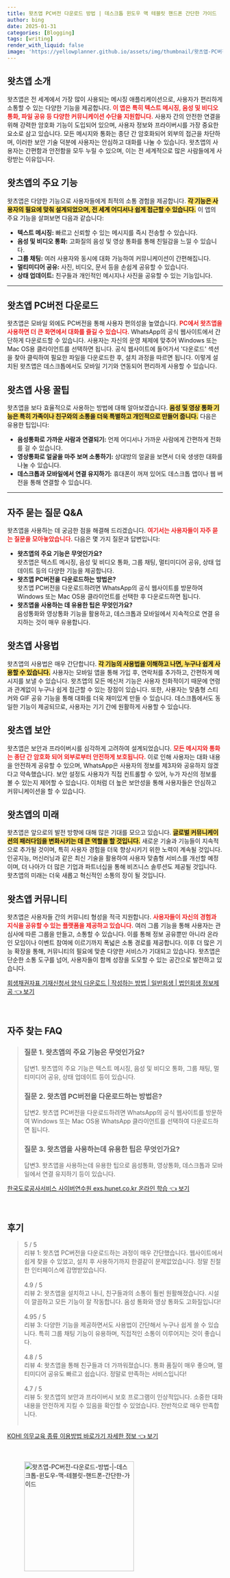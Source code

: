 ```yaml
---
title: 왓츠앱 PC버전 다운로드 방법 | 데스크톱 윈도우 맥 테블릿 핸드폰 간단한 가이드
author: bing
date: 2025-01-31
categories: [Blogging]
tags: [writing]
render_with_liquid: false
image: 'https://yellowplanner.github.io/assets/img/thumbnail/왓츠앱-PC버전-다운로드-방법-|-데스크톱-윈도우-맥-테블릿-핸드폰-간단한-가이드.webp'
---
```



<h2 id='왓츠앱_소개'>왓츠앱 소개</h2>

<p>왓츠앱은 전 세계에서 가장 많이 사용되는 메시징 애플리케이션으로, 사용자가 편리하게 소통할 수 있는 다양한 기능을 제공합니다. <b><span style="color: #ee2323;">이 앱은 특히 텍스트 메시징, 음성 및 비디오 통화, 파일 공유 등 다양한 커뮤니케이션 수단을 지원합니다.</span></b> 사용자 간의 안전한 연결을 위해 강력한 암호화 기능이 도입되어 있으며, 사용자 정보와 프라이버시를 가장 중요한 요소로 삼고 있습니다. 모든 메시지와 통화는 종단 간 암호화되어 외부의 접근을 차단하며, 이러한 보안 기술 덕분에 사용자는 안심하고 대화를 나눌 수 있습니다. 왓츠앱의 사용자는 간편함과 안전함을 모두 누릴 수 있으며, 이는 전 세계적으로 많은 사람들에게 사랑받는 이유입니다.</p>

<h2 id='왓츠앱_기능'>왓츠앱의 주요 기능</h2>

<p>왓츠앱은 다양한 기능으로 사용자들에게 최적의 소통 경험을 제공합니다. <b><span style="background-color: #ffe066;">각 기능은 사용자의 필요에 맞춰 설계되었으며, 전 세계 어디서나 쉽게 접근할 수 있습니다.</span></b> 이 앱의 주요 기능을 살펴보면 다음과 같습니다:</p>

<ul>
    <li><b>텍스트 메시징:</b> 빠르고 신뢰할 수 있는 메시지를 즉시 전송할 수 있습니다.</li>
    <li><b>음성 및 비디오 통화:</b> 고화질의 음성 및 영상 통화를 통해 친밀감을 느낄 수 있습니다.</li>
    <li><b>그룹 채팅:</b> 여러 사용자와 동시에 대화 가능하여 커뮤니케이션이 간편해집니다.</li>
    <li><b>멀티미디어 공유:</b> 사진, 비디오, 문서 등을 손쉽게 공유할 수 있습니다.</li>
    <li><b>상태 업데이트:</b> 친구들과 개인적인 메시지나 사진을 공유할 수 있는 기능입니다.</li>
</ul>

<hr />

<h2 id='왓츠앱_PC_다운로드'>왓츠앱 PC버전 다운로드</h2>

<p>왓츠앱은 모바일 외에도 PC버전을 통해 사용자 편의성을 높였습니다. <b><span style="color: #ee2323;">PC에서 왓츠앱을 사용하면 더 큰 화면에서 대화를 즐길 수 있습니다.</span></b> WhatsApp의 공식 웹사이트에서 간단하게 다운로드할 수 있습니다. 사용자는 자신의 운영 체제에 맞추어 Windows 또는 Mac OS용 클라이언트를 선택하면 됩니다. 공식 웹사이트에 들어가서 '다운로드' 섹션을 찾아 클릭하여 필요한 파일을 다운로드한 후, 설치 과정을 따르면 됩니다. 이렇게 설치된 왓츠앱은 데스크톱에서도 모바일 기기와 연동되어 편리하게 사용할 수 있습니다.</p>

<h2 id='왓츠앱_사용_팁'>왓츠앱 사용 꿀팁</h2>

<p>왓츠앱을 보다 효율적으로 사용하는 방법에 대해 알아보겠습니다. <b><span style="background-color: #ffe066;">음성 및 영상 통화 기능은 특히 가족이나 친구와의 소통을 더욱 특별하고 개인적으로 만들어 줍니다.</span></b> 다음은 유용한 팁입니다:</p>

<ul>
    <li><b>음성통화로 가까운 사람과 연결되기:</b> 언제 어디서나 가까운 사람에게 간편하게 전화를 걸 수 있습니다.</li>
    <li><b>영상통화로 얼굴을 마주 보며 소통하기:</b> 상대방의 얼굴을 보면서 더욱 생생한 대화를 나눌 수 있습니다.</li>
    <li><b>데스크톱과 모바일에서 연결 유지하기:</b> 휴대폰이 꺼져 있어도 데스크톱 앱이나 웹 버전을 통해 연결할 수 있습니다.</li>
</ul>

<hr />

<h2 id='자주_묻는_질문'>자주 묻는 질문 Q&A</h2>

<p>왓츠앱을 사용하는 데 궁금한 점을 해결해 드리겠습니다. <b><span style="color: #ee2323;">여기서는 사용자들이 자주 묻는 질문을 모아놓았습니다.</span></b> 다음은 몇 가지 질문과 답변입니다:</p>

<ul>
    <li><b>왓츠앱의 주요 기능은 무엇인가요?</b><br>왓츠앱은 텍스트 메시징, 음성 및 비디오 통화, 그룹 채팅, 멀티미디어 공유, 상태 업데이트 등의 다양한 기능을 제공합니다.</li>
    <li><b>왓츠앱 PC버전을 다운로드하는 방법은?</b><br>왓츠앱 PC버전을 다운로드하려면 WhatsApp의 공식 웹사이트를 방문하여 Windows 또는 Mac OS용 클라이언트를 선택한 후 다운로드하면 됩니다.</li>
    <li><b>왓츠앱을 사용하는 데 유용한 팁은 무엇인가요?</b><br>음성통화와 영상통화 기능을 활용하고, 데스크톱과 모바일에서 지속적으로 연결 유지하는 것이 매우 유용합니다.</li>
</ul>

<h2 id='왓츠앱_사용법'>왓츠앱 사용법</h2>

<p>왓츠앱의 사용법은 매우 간단합니다. <b><span style="background-color: #ffe066;">각 기능의 사용법을 이해하고 나면, 누구나 쉽게 사용할 수 있습니다.</span></b> 사용자는 모바일 앱을 통해 가입 후, 연락처를 추가하고, 간편하게 메시지를 보낼 수 있습니다. 왓츠앱의 모든 메신저 기능은 사용자 친화적이기 때문에 연령과 관계없이 누구나 쉽게 접근할 수 있는 장점이 있습니다. 또한, 사용자는 맞춤형 스티커와 GIF 공유 기능을 통해 대화를 더욱 재미있게 만들 수 있습니다. 데스크톱에서도 동일한 기능이 제공되므로, 사용자는 기기 간에 원활하게 사용할 수 있습니다.</p>

<h2 id='왓츠앱_보안'>왓츠앱 보안</h2>

<p>왓츠앱은 보안과 프라이버시를 심각하게 고려하여 설계되었습니다. <b><span style="color: #ee2323;">모든 메시지와 통화는 종단 간 암호화 되어 외부로부터 안전하게 보호됩니다.</span></b> 이로 인해 사용자는 대화 내용을 안전하게 공유할 수 있으며, WhatsApp은 사용자의 정보를 제3자와 공유하지 않겠다고 약속했습니다. 보안 설정도 사용자가 직접 컨트롤할 수 있어, 누가 자신의 정보를 볼 수 있는지 제어할 수 있습니다. 이처럼 더 높은 보안성을 통해 사용자들은 안심하고 커뮤니케이션을 할 수 있습니다.</p>

<h2 id='왓츠앱_미래'>왓츠앱의 미래</h2>

<p>왓츠앱은 앞으로의 발전 방향에 대해 많은 기대를 모으고 있습니다. <b><span style="background-color: #ffe066;">글로벌 커뮤니케이션의 패러다임을 변화시키는 데 큰 역할을 할 것입니다.</span></b> 새로운 기술과 기능들이 지속적으로 추가될 것이며, 특히 사용자 경험을 더욱 향상시키기 위한 노력이 계속될 것입니다. 인공지능, 머신러닝과 같은 최신 기술을 활용하여 사용자 맞춤형 서비스를 개선할 예정이며, 더 나아가 더 많은 기업과 파트너십을 통해 비즈니스 솔루션도 제공될 것입니다. 왓츠앱의 미래는 더욱 새롭고 혁신적인 소통의 장이 될 것입니다.</p>

<h2 id='왓츠앱_커뮤니티'>왓츠앱 커뮤니티</h2>

<p>왓츠앱은 사용자들 간의 커뮤니티 형성을 적극 지원합니다. <b><span style="color: #ee2323;">사용자들이 자신의 경험과 지식을 공유할 수 있는 플랫폼을 제공하고 있습니다.</span></b> 여러 그룹 기능을 통해 사용자는 관심사에 따른 그룹을 만들고, 소통할 수 있습니다. 이를 통해 정보 공유뿐만 아니라 온라인 모임이나 이벤트 참여에 이르기까지 폭넓은 소통 경로를 제공합니다. 이후 더 많은 기능 확장을 통해, 커뮤니티의 필요에 맞춘 다양한 서비스가 기대되고 있습니다. 왓츠앱은 단순한 소통 도구를 넘어, 사용자들이 함께 성장을 도모할 수 있는 공간으로 발전하고 있습니다.</p>


<p><a class="click-button" title="회생채권자표 기재신청서 양식 다운로드 | 작성하는 방법 | 일반회생 | 법인회생 정보제공" href="https://yellowplanner.github.io/posts/%ED%9A%8C%EC%83%9D%EC%B1%84%EA%B6%8C%EC%9E%90%ED%91%9C-%EA%B8%B0%EC%9E%AC%EC%8B%A0%EC%B2%AD%EC%84%9C-%EC%96%91%EC%8B%9D-%EB%8B%A4%EC%9A%B4%EB%A1%9C%EB%93%9C-%EC%9E%91%EC%84%B1%ED%95%98%EB%8A%94-%EB%B0%A9%EB%B2%95-%EC%9D%BC%EB%B0%98%ED%9A%8C%EC%83%9D-%EB%B2%95%EC%9D%B8%ED%9A%8C%EC%83%9D-%EC%A0%95%EB%B3%B4%EC%A0%9C%EA%B3%B5/" rel="dofollow">회생채권자표 기재신청서 양식 다운로드 | 작성하는 방법 | 일반회생 | 법인회생 정보제공 👈 보기</a></p><br>
<h2 id='자주_찾는_FAQ'>자주 찾는 FAQ</h2>
<div itemscope="" itemtype="https://schema.org/FAQPage"> 
<blockquote> 
<div itemscope="" itemprop="mainEntity" itemtype="https://schema.org/Question"> 
<h3 itemprop="name">질문 1. 왓츠앱의 주요 기능은 무엇인가요?</h3> 
<div itemscope="" itemprop="acceptedAnswer" itemtype="https://schema.org/Answer"> 
<span itemprop="text"> 
<p>답변1. 왓츠앱의 주요 기능은 텍스트 메시징, 음성 및 비디오 통화, 그룹 채팅, 멀티미디어 공유, 상태 업데이트 등이 있습니다.</p> 
</span> 
</div> 
</div> 

<div itemscope="" itemprop="mainEntity" itemtype="https://schema.org/Question"> 
<h3 itemprop="name">질문 2. 왓츠앱 PC버전을 다운로드하는 방법은?</h3> 
<div itemscope="" itemprop="acceptedAnswer" itemtype="https://schema.org/Answer"> 
<span itemprop="text"> 
<p>답변2. 왓츠앱 PC버전을 다운로드하려면 WhatsApp의 공식 웹사이트를 방문하여 Windows 또는 Mac OS용 WhatsApp 클라이언트를 선택하여 다운로드하면 됩니다.</p> 
</span> 
</div> 
</div> 

<div itemscope="" itemprop="mainEntity" itemtype="https://schema.org/Question"> 
<h3 itemprop="name">질문 3. 왓츠앱을 사용하는데 유용한 팁은 무엇인가요?</h3> 
<div itemscope="" itemprop="acceptedAnswer" itemtype="https://schema.org/Answer"> 
<span itemprop="text"> 
<p>답변3. 왓츠앱을 사용하는데 유용한 팁으로 음성통화, 영상통화, 데스크톱과 모바일에서 연결 유지하기 등이 있습니다.</p> 
</span> 
</div> 
</div> 
</blockquote> 
</div>
<p><a class="click-button" title="한국도로공사서비스 사이버연수원 exs.hunet.co.kr 온라인 학습" href="https://yellowplanner.github.io/posts/%ED%95%9C%EA%B5%AD%EB%8F%84%EB%A1%9C%EA%B3%B5%EC%82%AC%EC%84%9C%EB%B9%84%EC%8A%A4-%EC%82%AC%EC%9D%B4%EB%B2%84%EC%97%B0%EC%88%98%EC%9B%90-exs.hunet.co.kr-%EC%98%A8%EB%9D%BC%EC%9D%B8-%ED%95%99%EC%8A%B5/" rel="dofollow">한국도로공사서비스 사이버연수원 exs.hunet.co.kr 온라인 학습 👈 보기</a></p><br>
<h2 id='후기'>후기</h2>
<div itemscope itemtype="https://schema.org/Product">
  <blockquote>
  <div itemprop="review" itemscope itemtype="https://schema.org/Review">
      <div itemprop="reviewRating" itemscope itemtype="https://schema.org/Rating"> <span itemprop="ratingValue">5</span> / <span itemprop="bestRating">5</span> </div>
      <span itemprop="reviewBody">리뷰 1: 왓츠앱 PC버전을 다운로드하는 과정이 매우 간단했습니다. 웹사이트에서 쉽게 찾을 수 있었고, 설치 후 사용하기까지 한결같이 문제없었습니다. 정말 친절한 인터페이스에 감명받았습니다.</span>
  </div>
  <br>
  <div itemprop="review" itemscope itemtype="https://schema.org/Review">
      <div itemprop="reviewRating" itemscope itemtype="https://schema.org/Rating"> <span itemprop="ratingValue">4.9</span> / <span itemprop="bestRating">5</span> </div>
      <span itemprop="reviewBody">리뷰 2: 왓츠앱을 설치하고 나니, 친구들과의 소통이 훨씬 원활해졌습니다. 시설이 깔끔하고 모든 기능이 잘 작동합니다. 음성 통화와 영상 통화도 고화질입니다!</span>
  </div>
  <br>
  <div itemprop="review" itemscope itemtype="https://schema.org/Review">
      <div itemprop="reviewRating" itemscope itemtype="https://schema.org/Rating"> <span itemprop="ratingValue">4.95</span> / <span itemprop="bestRating">5</span> </div>
      <span itemprop="reviewBody">리뷰 3: 다양한 기능을 제공하면서도 사용법이 간단해서 누구나 쉽게 쓸 수 있습니다. 특히 그룹 채팅 기능이 유용하며, 직접적인 소통이 이루어지는 것이 좋습니다.</span>
  </div>
  <br>
  <div itemprop="review" itemscope itemtype="https://schema.org/Review">
      <div itemprop="reviewRating" itemscope itemtype="https://schema.org/Rating"> <span itemprop="ratingValue">4.8</span> / <span itemprop="bestRating">5</span> </div>
      <span itemprop="reviewBody">리뷰 4: 왓츠앱을 통해 친구들과 더 가까워졌습니다. 통화 품질이 매우 좋으며, 멀티미디어 공유도 빠르고 쉽습니다. 정말로 만족하는 서비스입니다!</span>
  </div>
  <br>
  <div itemprop="review" itemscope itemtype="https://schema.org/Review">
      <div itemprop="reviewRating" itemscope itemtype="https://schema.org/Rating"> <span itemprop="ratingValue">4.7</span> / <span itemprop="bestRating">5</span> </div>
      <span itemprop="reviewBody">리뷰 5: 왓츠앱의 보안과 프라이버시 보호 프로그램이 인상적입니다. 소중한 대화 내용을 안전하게 지킬 수 있음을 확인할 수 있었습니다. 전반적으로 매우 만족합니다.</span>
  </div>
  <br>
  </blockquote>
</div>
<p><a class="click-button" title="KOHI 의무교육 종류 이용방법 바로가기 자세한 정보" href="https://yellowplanner.github.io/posts/KOHI-%EC%9D%98%EB%AC%B4%EA%B5%90%EC%9C%A1-%EC%A2%85%EB%A5%98-%EC%9D%B4%EC%9A%A9%EB%B0%A9%EB%B2%95-%EB%B0%94%EB%A1%9C%EA%B0%80%EA%B8%B0-%EC%9E%90%EC%84%B8%ED%95%9C-%EC%A0%95%EB%B3%B4/" rel="dofollow">KOHI 의무교육 종류 이용방법 바로가기 자세한 정보 👈 보기</a></p><br>
<figure class="image"><img src="https://yellowplanner.github.io/assets/img/thumbnail/왓츠앱-PC버전-다운로드-방법-|-데스크톱-윈도우-맥-테블릿-핸드폰-간단한-가이드.webp" alt="왓츠앱-PC버전-다운로드-방법-|-데스크톱-윈도우-맥-테블릿-핸드폰-간단한-가이드" width="256" height="256"></figure>
